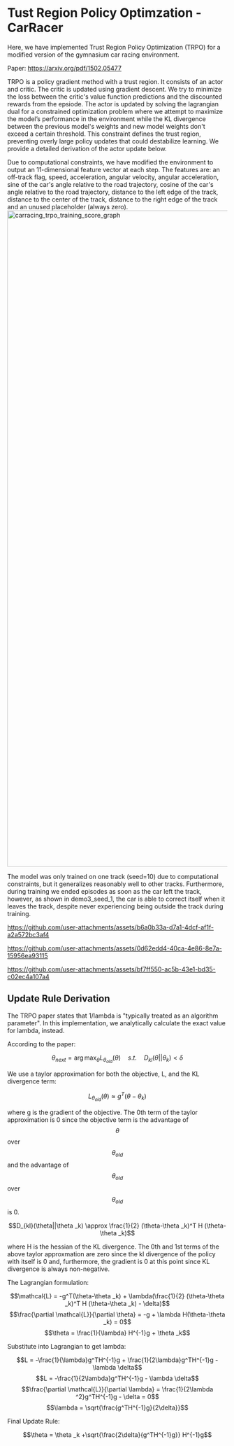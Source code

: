 # Tust Region Policy Optimzation - CarRacer
Here, we have implemented Trust Region Policy Optimization (TRPO) for a modified version of the gymnasium car racing environment.

Paper: https://arxiv.org/pdf/1502.05477

TRPO is a policy gradient method with a trust region. It consists of an actor and critic. The critic is updated using gradient descent. We try to minimize the loss between the critic's value function predictions and the discounted rewards from the epsiode. The actor is updated by solving the lagrangian dual for a constrained optimization problem where we attempt to maximize the model’s performance in the environment while the KL divergence between the previous model's weights and new model weights don't exceed a certain threshold. This constraint defines the trust region, preventing overly large policy updates that could destabilize learning. We provide a detailed derivation of the actor update below. 

Due to computational constraints, we have modified the environment to output an 11-dimensional feature vector at each step. The features are: an off-track flag, speed, acceleration, angular velocity, angular acceleration, sine of the car's angle relative to the road trajectory, cosine of the car's angle relative to the road trajectory, distance to the left edge of the track, distance to the center of the track, distance to the right edge of the track and an unused placeholder (always zero).
<img width="2400" height="1500" alt="carracing_trpo_training_score_graph" src="https://github.com/user-attachments/assets/bad0d269-2f86-49ef-9203-857ac67d3298" />

The model was only trained on one track (seed=10) due to computational constraints, but it generalizes reasonably well to other tracks. Furthermore, during training we ended episodes as soon as the car left the track, however, as shown in demo3_seed_1, the car is able to correct itself when it leaves the track, despite never experiencing being outside the track during training.



https://github.com/user-attachments/assets/b6a0b33a-d7a1-4dcf-af1f-a2a572bc3af4


https://github.com/user-attachments/assets/0d62edd4-40ca-4e86-8e7a-15956ea93115


https://github.com/user-attachments/assets/bf7ff550-ac5b-43e1-bd35-c02ec4a107a4

## Update Rule Derivation

The TRPO paper states that 1/lambda is "typically treated as an algorithm parameter". In this implementation, we analytically calculate the exact value for lambda, instead.

According to the paper:

$$\theta_{next}= \arg\max_{\theta} L_{\theta_{old}}(\theta) \quad s.t. \quad D_{kl}(\theta||\theta _k) < \delta$$

We use a taylor approximation for both the objective, L, and the KL divergence term:

$$L_{\theta_{old}}(\theta) \approx g^T(\theta-\theta _k) $$

where g is the gradient of the objective. The 0th term of the taylor approximation is 0 since the objective term is the advantage of $$\theta$$ over $$\theta_{old}$$ and the advantage of $$\theta_{old}$$ over $$\theta_{old}$$  is 0.

$$D_{kl}(\theta||\theta _k) \approx \frac{1}{2} (\theta-\theta _k)^T H (\theta-\theta _k)$$

where H is the hessian of the KL divergence. The 0th and 1st terms of the above taylor approxmation are zero since the kl divergence of the policy with itself is 0 and, furthermore, the gradient is 0 at this point since KL divergence is always non-negative.

The Lagrangian formulation:

$$\mathcal{L} = -g^T(\theta-\theta _k) + \lambda(\frac{1}{2} (\theta-\theta _k)^T H (\theta-\theta _k) - \delta)$$
$$\frac{\partial \mathcal{L}}{\partial \theta} = -g + \lambda H(\theta-\theta _k) = 0$$
$$\theta = \frac{1}{\lambda} H^{-1}g + \theta _k$$

Substitute into Lagrangian to get lambda:

$$L = -\frac{1}{\lambda}g^TH^{-1}g + \frac{1}{2\lambda}g^TH^{-1}g - \lambda \delta$$
$$L = -\frac{1}{2\lambda}g^TH^{-1}g  - \lambda \delta$$
$$\frac{\partial \mathcal{L}}{\partial \lambda} = \frac{1}{2\lambda ^2}g^TH^{-1}g - \delta = 0$$
$$\lambda = \sqrt{\frac{g^TH^{-1}g}{2\delta}}$$

Final Update Rule:

$$\theta = \theta _k +\sqrt{\frac{2\delta}{g^TH^{-1}g}} H^{-1}g$$
